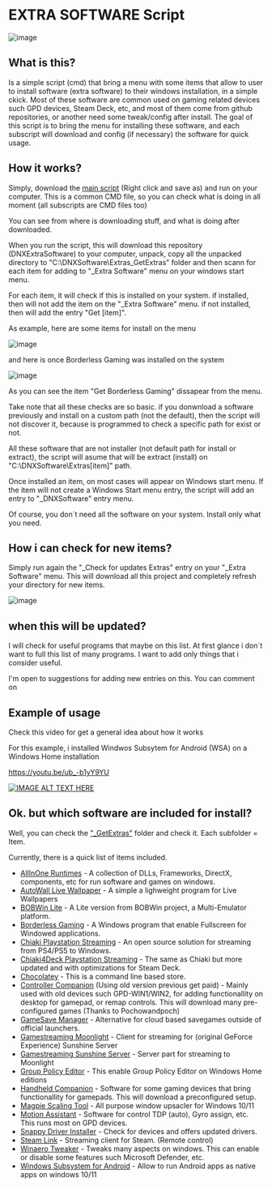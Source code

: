 # EXTRA SOFTWARE Script

![image](https://github.com/Deen0X/DNXExtraSoftware/assets/3720302/6635f8c7-92e2-44d6-8e3d-cd9f63f10cb4)

## What is this?

Is a simple script (cmd) that bring a menu with some items that allow to user to install software (extra software) to their windows installation, in a simple ckick.
Most of these software are common used on gaming related devices such GPD devices, Steam Deck, etc, and most of them come from github repositories, or another need some tweak/config after install.
The goal of this script is to bring the menu for installing these software, and each subscript will download and config (if necessary) the software for quick usage.

## How it works? 

Simply, download the [main script](https://github.com/Deen0X/DNXExtraSoftware/raw/main/_GetExtras/UpdateExtras.cmd) (Right click and save as) and run on your computer. This is a common CMD file, so you can check what is doing in all moment (all subscripts are CMD files too)

You can see from where is downloading stuff, and what is doing after downloaded.

When you run the script, this will download this repository (DNXExtraSoftware) to your computer, unpack, copy all the unpacked directory to "C:\DNXSoftware\Extras\_GetExtras" folder and then scann for each item for adding to "_Extra Software" menu on your windows start 
menu.

For each item, it will check if this is installed on your system. if installed, then will not add the item on the "_Extra Software" menu. if not installed, then will add the entry "Get [item]".

As example, here are some items for install on the menu

![image](https://github.com/Deen0X/DNXExtraSoftware/assets/3720302/807aaf74-406d-4b37-9604-73fd46a19082)

and here is once Borderless Gaming was installed on the system

![image](https://github.com/Deen0X/DNXExtraSoftware/assets/3720302/3e81aa13-dd79-4814-aecb-64f4c1158d36)

As you can see the item "Get Borderless Gaming" dissapear from the menu.

Take note that all these checks are so basic. if you donwnload a software previously and install on a custom path (not the default), then the script will not discover it, because is programmed to check a specific path for exist or not.

All these software that are not installer (not default path for install or extract), the script will asume that will be extract (install) on "C:\DNXSoftware\Extras\[item]" path.

Once installed an item, on most cases will appear on Windows start menu. If the item will not create a Windows Start menu entry, the script will add an entry to "_DNXSoftware" entry menu.

Of course, you don´t need all the software on your system. Install only what you need.

## How i can check for new items?

Simply run again the "_Check for updates Extras" entry on your "_Extra Software" menu. This will download all this project and completely refresh your directory for new items.

![image](https://github.com/Deen0X/DNXExtraSoftware/assets/3720302/389ba847-ae8a-44b8-8feb-dce4336bb163)

## when this will be updated?

I will check for useful programs that maybe on this list. At first glance i don´t want to full this list of many programs. I want to add only things that i consider useful.

I'm open to suggestions for adding new entries on this. You can comment on 


## Example of usage

Check this video for get a general idea about how it works

For this example, i installed Windwos Subsytem for Android (WSA) on a Windows Home installation

https://youtu.be/ub_-b1yY9YU

[![IMAGE ALT TEXT HERE](https://img.youtube.com/vi/ub_-b1yY9YU/0.jpg)](https://www.youtube.com/watch?v=ub_-b1yY9YU)


## Ok. but which software are included for install?

Well, you can check the ["_GetExtras"](https://github.com/Deen0X/DNXExtraSoftware/tree/main/_GetExtras) folder and check it. Each subfolder = Item.

Currently, there is a quick list of items included.

- [AllInOne Runtimes](https://www.computerbase.de/downloads/systemtools/all-in-one-runtimes/) - A collection of DLLs, Frameworks, DirectX, components, etc for run software and games on windows.
- [AutoWall Live Wallpaper](https://github.com/SegoCode/AutoWall/) - A simple a lighweight program for Live Wallpapers
- [BOBWin Lite](https://telegra.ph/BOB-Win-Portable-07-26) - A Lite version from BOBWin project, a Multi-Emulator platform.
- [Borderless Gaming](https://github.com/Codeusa/Borderless-Gaming) - A Windows program that enable Fullscreen for Windowed applications.
- [Chiaki Playstation Streaming](https://git.sr.ht/~thestr4ng3r/chiaki) - An open source solution for streaming from PS4/PS5 to Windows.
- [Chiaki4Deck Playstation Streaming](https://github.com/streetpea/chiaki4deck) - The same as Chiaki but more updated and with optimizations for Steam Deck.
- [Chocolatey](https://gist.github.com/ScriptAutomate/02e0cf33786f869740ee963ed6a913c1) - This is a command line based store.
- [Controller Companion](http://controllercompanion.com/) (Using old version previous get paid) - Mainly used with old devices such GPD-WIN1/WIN2, for adding functionallity on desktop for gamepad, or remap controls. This will download many pre-configured games (Thanks to Pochowandpoch)
- [GameSave Manager](https://www.gamesave-manager.com/) - Alternative for cloud based savegames outside of official launchers.
- [Gamestreaming Moonlight](https://github.com/moonlight-stream/moonlight-qt) - Client for streaming for (original GeForce Experience) Sunshine Server
- [Gamestreaming Sunshine Server](https://github.com/LizardByte/Sunshine) - Server part for streaming to Moonlight
- [Group Policy Editor](https://www.majorgeeks.com/content/page/enable_group_policy_editor_in_windows_10_home_edition.html) - This enable Group Policy Editor on Windows Home editions
- [Handheld Companion](https://github.com/Valkirie/HandheldCompanion) - Software for some gaming devices that bring functionallity for gamepads. This will download a preconfigured setup.
- [Magpie Scaling Tool](https://github.com/Blinue/Magpie) - All purpose window upsacler for Windows 10/11
- [Motion Assistant](https://pan.baidu.com/s/1DTAAk3EmEj3crtxacR9MgA?pwd=0kix#list/path=%2Fsharelink3926352113-392076150813444%2F%E4%BD%93%E6%84%9F%E5%8A%A9%E6%89%8B&parentPath=%2Fsharelink3926352113-392076150813444) - Software for control TDP (auto), Gyro assign, etc. This runs most on GPD devices.
- [Snappy Driver Installer](https://sdi-tool.org/download/) - Check for devices and offers updated drivers.
- [Steam Link](https://store.steampowered.com/app/353380/Steam_Link/) - Streaming client for Steam. (Remote control)
- [Winaero Tweaker](https://winaerotweaker.com/) - Tweaks many aspects on windows. This can enable or disable some features such Microsoft Defender, etc.
- [Windows Subsystem for Android](https://github.com/MustardChef/WSABuilds) - Allow to run Android apps as native apps on windows 10/11
